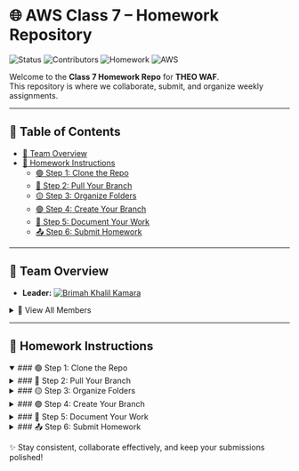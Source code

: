 # 🌐 AWS Class 7 – Homework Repository

![Status](https://img.shields.io/badge/Status-Active-brightgreen?style=for-the-badge) 
![Contributors](https://img.shields.io/badge/Contributors-11-blue?style=for-the-badge) 
![Homework](https://img.shields.io/badge/Homework-Weekly-orange?style=for-the-badge) 
![AWS](https://img.shields.io/badge/AWS-Learning-yellow?style=for-the-badge) 

Welcome to the **Class 7 Homework Repo** for **THEO WAF**.  
This repository is where we collaborate, submit, and organize weekly assignments.  

---

## 📑 Table of Contents
- [👥 Team Overview](#-team-overview)
- [📖 Homework Instructions](#-homework-instructions)  
  - [🟢 Step 1: Clone the Repo](#step-1-clone-the-repo)  
  - [🔵 Step 2: Pull Your Branch](#step-2-pull-your-branch)  
  - [🟡 Step 3: Organize Folders](#step-3-organize-folders)  
  - [🟣 Step 4: Create Your Branch](#step-4-create-your-branch)  
  - [📝 Step 5: Document Your Work](#step-5-document-your-work)  
  - [📤 Step 6: Submit Homework](#step-6-submit-homework)  

---

## 👥 Team Overview

- **Leader:** [![Brimah Khalil Kamara](https://img.shields.io/badge/Leader-Brimah_Khalil_Kamara-blue?style=for-the-badge&logo=github)](https://github.com/Brimah-Khalil-Kamara)  

<details>
<summary>📌 View All Members</summary><br>

[![Hakeem Shaffi](https://img.shields.io/badge/Member-Hakeem_Shaffi-lightgrey?style=flat-square&logo=github)](https://github.com/pushashaft)  
[![Mahamed Bashir](https://img.shields.io/badge/Member-Mahamed_Bashir-lightgrey?style=flat-square&logo=github)](https://github.com/BashiM1)  
[![Van Ngila](https://img.shields.io/badge/Member-Van_Ngila-lightgrey?style=flat-square&logo=github)](https://github.com/waseeconsulting-git)  
[![Adedji Adeyemi](https://img.shields.io/badge/Member-Adedji_Adeyemi-lightgrey?style=flat-square&logo=github)](https://github.com/anthonyadeconsulting-source)  
[![Jay Bailey](https://img.shields.io/badge/Member-Jay_Bailey-lightgrey?style=flat-square&logo=github)](https://github.com/jareonbailey-web)  
[![Daniel Bryce](https://img.shields.io/badge/Member-Daniel_Bryce-lightgrey?style=flat-square&logo=github)](https://github.com/DBs-art)  
[![ST Tucker](https://img.shields.io/badge/Member-ST_Tucker-lightgrey?style=flat-square&logo=github)](https://github.com/statuc30721)  
[![Thomas Bell](https://img.shields.io/badge/Member-Thomas_Bell-lightgrey?style=flat-square&logo=github)](https://github.com/thomas065)  
[![Trevore Jerome](https://img.shields.io/badge/Member-Trevore_Jerome-lightgrey?style=flat-square&logo=github)](https://github.com/Futurist2099)  
[![Voloxar Karsze](https://img.shields.io/badge/Member-Voloxar_Karsze-lightgrey?style=flat-square&logo=github)](https://github.com/theswordpt-git)  
[![Mark Thornhill](https://img.shields.io/badge/Member-Mark_Thornhill-lightgrey?style=flat-square&logo=github)](https://github.com/theswordpt-git)  
</details>

---

## 📖 Homework Instructions

<details open>
<summary>### 🟢 Step 1: Clone the Repo</summary>

</details>

<details>
<summary>### 🔵 Step 2: Pull Your Branch</summary>

```bash
git clone https://github.com/Melanated-Cyber-Kings/Class7-Homework.git

git pull origin <your-branch-name>
```

</details>

<details>
<summary>### 🟡 Step 3: Organize Folders</summary>
📂 Create directories for each week:
Week1, Week2, Week3, ...

📌 Each week’s homework goes into its respective folder.
</details>

<details>
<summary>### 🟣 Step 4: Create Your Branch</summary>

```bash
git checkout -b Your-Name-Homework-Branch
```

✅ Always switch into your branch immediately after creating it.
</details>

<details>
<summary>### 📝 Step 5: Document Your Work</summary>

📝 Add a README.md in each folder.

Keep instructions clear and beginner-friendly.

Someone with no prior context should be able to follow your steps.
</details>

<details> <summary>### 📤 Step 6: Submit Homework</summary>

📤 Transfer all your completed assignments into the appropriate weekly folder.
🎯 Make sure everything is neat, readable, and presentation-ready for THEO.
</details>

✨ Stay consistent, collaborate effectively, and keep your submissions polished!